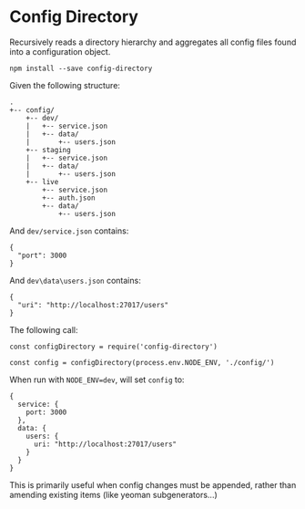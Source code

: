 # Config Directory

Recursively reads a directory hierarchy and aggregates all config files found into a configuration object.

```
npm install --save config-directory
```

Given the following structure:

```
.
+-- config/
    +-- dev/
    |   +-- service.json
    |   +-- data/
    |       +-- users.json
    +-- staging
    |   +-- service.json
    |   +-- data/
    |       +-- users.json
    +-- live
        +-- service.json
        +-- auth.json
        +-- data/
            +-- users.json
```

And `dev/service.json` contains:

```
{
  "port": 3000
}
```

And `dev\data\users.json` contains:

```
{
  "uri": "http://localhost:27017/users"
}
```

The following call:

```
const configDirectory = require('config-directory')

const config = configDirectory(process.env.NODE_ENV, './config/')
```

When run with `NODE_ENV=dev`, will set `config` to:

```
{
  service: {
    port: 3000
  },
  data: {
    users: {
      uri: "http://localhost:27017/users"
    }
  }
}
```

This is primarily useful when config changes must be appended, rather than amending existing items (like yeoman subgenerators...)